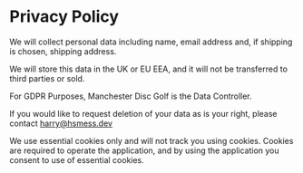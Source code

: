 # Privacy Policy

We will collect personal data including name, email address and, if shipping is chosen, shipping address.

We will store this data in the UK or EU EEA, and it will not be transferred to third parties or sold.

For GDPR Purposes, Manchester Disc Golf is the Data Controller.

If you would like to request deletion of your data as is your right, please contact harry@hsmess.dev 

We use essential cookies only and will not track you using cookies. Cookies are required to operate the application, and by using the application you consent to use of essential cookies.
